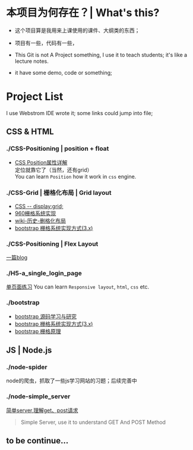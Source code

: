 # 本项目为何存在？| What's this?
* 这个项目算是我用来上课使用的课件、大纲类的东西；
* 项目有一些，代码有一些，

* This Git is not A Project something, I use it to teach students; it's like a lecture notes.
* it have some demo, code or something;

# Project List
I use Webstrom IDE wrote it; some links could jump into file;
## CSS & HTML
### ./CSS-Positioning | position + float 
* [CSS Position属性详解](./CSS-Positioning/Readme.md)  
定位就靠它了（当然，还有grid）  
You can learn `Position` how it work in `css` engine.

### ./CSS-Grid | 栅格化布局 | Grid layout
* [CSS -- display:grid;](./CSS-Grid/css_display_grid/Readme.md)  
* [960栅格系统实现](./CSS-Grid/960_grid_system/Readme.md)
* [wiki-历史-删格化布局](https://zh.wikipedia.org/zh-cn/%E6%A0%85%E6%A0%BC%E8%AE%BE%E8%AE%A1)
* [bootstrap 栅格系统实现方式(3.x)](./bootstrap/bootstrap-grid/Readme.md)

### ./CSS-Positioning | Flex Layout
[一篇blog](https://www.cnblogs.com/myzhibie/p/4318904.html)  


### ./H5-a_single_login_page
[单页面练习](./H5-a_single_login_page/Readme.md)
You can learn `Responsive layout`, `html`, `css` etc.

### ./bootstrap
* [bootstrap 源码学习与研究](./bootstrap/Readme.md)
* [bootstrap 栅格系统实现方式(3.x)](./bootstrap/bootstrap-grid/Readme.md)
* [bootstrap 栅格原理](https://www.cnblogs.com/suwings/p/6079178.html)

## JS | Node.js

### ./node-spider
node的爬虫，抓取了一些js学习网站的习题；后续完善中

### ./node-simple_server
[简单server,理解get、post请求](./node-simple_server/Readme.md)
> Simple Server, use it to understand GET And POST Method



## to be continue...